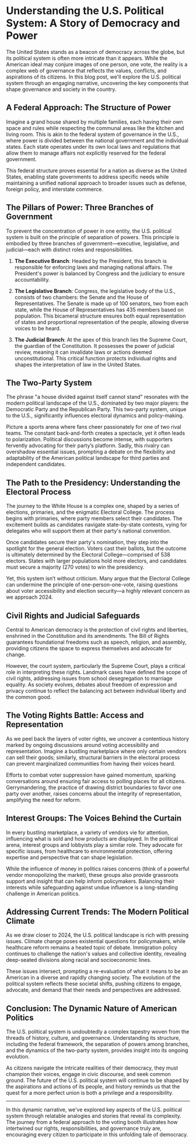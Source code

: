 # Understanding the U.S. Political System: A Story of Democracy and Power

The United States stands as a beacon of democracy across the globe, but its political system is often more intricate than it appears. While the American ideal may conjure images of one person, one vote, the reality is a complex web of governance that reflects the values, conflicts, and aspirations of its citizens. In this blog post, we'll explore the U.S. political system through an engaging narrative, uncovering the key components that shape governance and society in the country. 

## A Federal Approach: The Structure of Power  

Imagine a grand house shared by multiple families, each having their own space and rules while respecting the communal areas like the kitchen and living room. This is akin to the federal system of governance in the U.S., where power is divided between the national government and the individual states. Each state operates under its own local laws and regulations that allow them to manage affairs not explicitly reserved for the federal government. 

This federal structure proves essential for a nation as diverse as the United States, enabling state governments to address specific needs while maintaining a unified national approach to broader issues such as defense, foreign policy, and interstate commerce. 

## The Pillars of Power: Three Branches of Government  

To prevent the concentration of power in one entity, the U.S. political system is built on the principle of separation of powers. This principle is embodied by three branches of government—executive, legislative, and judicial—each with distinct roles and responsibilities.

1. **The Executive Branch**: Headed by the President, this branch is responsible for enforcing laws and managing national affairs. The President's power is balanced by Congress and the judiciary to ensure accountability. 

2. **The Legislative Branch**: Congress, the legislative body of the U.S., consists of two chambers: the Senate and the House of Representatives. The Senate is made up of 100 senators, two from each state, while the House of Representatives has 435 members based on population. This bicameral structure ensures both equal representation of states and proportional representation of the people, allowing diverse voices to be heard.

3. **The Judicial Branch**: At the apex of this branch lies the Supreme Court, the guardian of the Constitution. It possesses the power of judicial review, meaning it can invalidate laws or actions deemed unconstitutional. This critical function protects individual rights and shapes the interpretation of law in the United States.

## The Two-Party System  

The phrase "a house divided against itself cannot stand" resonates with the modern political landscape of the U.S., dominated by two major players: the Democratic Party and the Republican Party. This two-party system, unique to the U.S., significantly influences electoral dynamics and policy-making. 

Picture a sports arena where fans cheer passionately for one of two rival teams. The constant back-and-forth creates a spectacle, yet it often leads to polarization. Political discussions become intense, with supporters fervently advocating for their party’s platform. Sadly, this rivalry can overshadow essential issues, prompting a debate on the flexibility and adaptability of the American political landscape for third parties and independent candidates. 

## The Path to the Presidency: Understanding the Electoral Process  

The journey to the White House is a complex one, shaped by a series of elections, primaries, and the enigmatic Electoral College. The process begins with primaries, where party members select their candidates. The excitement builds as candidates navigate state-by-state contests, vying for delegates who will support them at their party's national convention.

Once candidates secure their party's nomination, they step into the spotlight for the general election. Voters cast their ballots, but the outcome is ultimately determined by the Electoral College—comprised of 538 electors. States with larger populations hold more electors, and candidates must secure a majority (270 votes) to win the presidency. 

Yet, this system isn’t without criticism. Many argue that the Electoral College can undermine the principle of one-person-one-vote, raising questions about voter accessibility and election security—a highly relevant concern as we approach 2024.

## Civil Rights and Judicial Safeguards  

Central to American democracy is the protection of civil rights and liberties, enshrined in the Constitution and its amendments. The Bill of Rights guarantees foundational freedoms such as speech, religion, and assembly, providing citizens the space to express themselves and advocate for change. 

However, the court system, particularly the Supreme Court, plays a critical role in interpreting these rights. Landmark cases have defined the scope of civil rights, addressing issues from school desegregation to marriage equality. As society evolves, debates about freedom of expression and privacy continue to reflect the balancing act between individual liberty and the common good. 

## The Voting Rights Battle: Access and Representation  

As we peel back the layers of voter rights, we uncover a contentious history marked by ongoing discussions around voting accessibility and representation. Imagine a bustling marketplace where only certain vendors can sell their goods; similarly, structural barriers in the electoral process can prevent marginalized communities from having their voices heard. 

Efforts to combat voter suppression have gained momentum, sparking conversations around ensuring fair access to polling places for all citizens. Gerrymandering, the practice of drawing district boundaries to favor one party over another, raises concerns about the integrity of representation, amplifying the need for reform.

## Interest Groups: The Voices Behind the Curtain  

In every bustling marketplace, a variety of vendors vie for attention, influencing what is sold and how products are displayed. In the political arena, interest groups and lobbyists play a similar role. They advocate for specific issues, from healthcare to environmental protection, offering expertise and perspective that can shape legislation.

While the influence of money in politics raises concerns (think of a powerful vendor monopolizing the market), these groups also provide grassroots support and insight that can help inform policymakers. Balancing their interests while safeguarding against undue influence is a long-standing challenge in American politics.

## Addressing Current Trends: The Modern Political Climate  

As we draw closer to 2024, the U.S. political landscape is rich with pressing issues. Climate change poses existential questions for policymakers, while healthcare reform remains a heated topic of debate. Immigration policy continues to challenge the nation's values and collective identity, revealing deep-seated divisions along racial and socioeconomic lines.

These issues intersect, prompting a re-evaluation of what it means to be an American in a diverse and rapidly changing society. The evolution of the political system reflects these societal shifts, pushing citizens to engage, advocate, and demand that their needs and perspectives are addressed.

## Conclusion: The Dynamic Nature of American Politics  

The U.S. political system is undoubtedly a complex tapestry woven from the threads of history, culture, and governance. Understanding its structure, including the federal framework, the separation of powers among branches, and the dynamics of the two-party system, provides insight into its ongoing evolution.

As citizens navigate the intricate realities of their democracy, they must champion their voices, engage in civic discourse, and seek common ground. The future of the U.S. political system will continue to be shaped by the aspirations and actions of its people, and history reminds us that the quest for a more perfect union is both a privilege and a responsibility.

--- 

In this dynamic narrative, we've explored key aspects of the U.S. political system through relatable analogies and stories that reveal its complexity. The journey from a federal approach to the voting booth illustrates how intertwined our rights, responsibilities, and governance truly are, encouraging every citizen to participate in this unfolding tale of democracy.